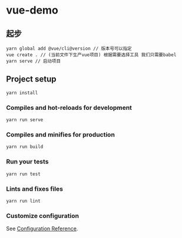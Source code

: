 # vue-demo

## 起步
```
yarn global add @vue/cli@version // 版本号可以指定
vue create . // (当前文件下生产vue项目) 根据需要选择工具 我们只需要babel
yarn serve // 启动项目
```
## Project setup
```
yarn install
```

### Compiles and hot-reloads for development
```
yarn run serve
```

### Compiles and minifies for production
```
yarn run build
```

### Run your tests
```
yarn run test
```

### Lints and fixes files
```
yarn run lint
```

### Customize configuration
See [Configuration Reference](https://cli.vuejs.org/config/).
